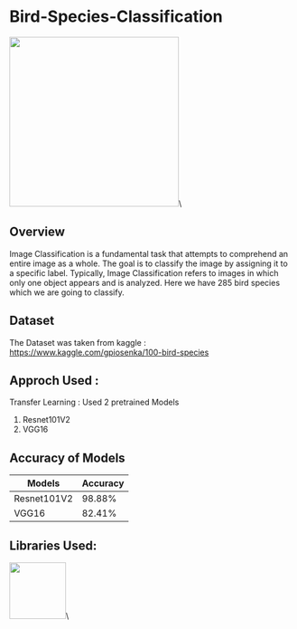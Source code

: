 # Bird-Species-Classification
<img src="https://miro.medium.com/max/670/1*leLKD1K6sMtuqr9KK8RaJg.png" width=300 height=300>\

## Overview
Image Classification is a fundamental task that attempts to comprehend an entire image as a whole. The goal is to classify the image by assigning it to a specific label. Typically, Image Classification refers to images in which only one object appears and is analyzed.
Here we have 285 bird species which we are going to classify.

## Dataset
The Dataset was taken from kaggle : https://www.kaggle.com/gpiosenka/100-bird-species

## Approch Used : 
Transfer Learning : Used 2 pretrained Models
1. Resnet101V2
2. VGG16

## Accuracy of Models

Models      | Accuracy
------------| -------------
Resnet101V2 | 98.88%
VGG16       | 82.41%

## Libraries Used:
<img src="https://cdn-images-1.medium.com/max/1200/1*iDQvKoz7gGHc6YXqvqWWZQ.png" width=100 height=100>\
